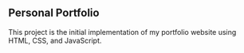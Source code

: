 ## Personal Portfolio

This project is the initial implementation of my portfolio website using HTML, CSS, and JavaScript.